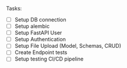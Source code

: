 Tasks:
- [ ] Setup DB connection
- [ ] Setup alembic
- [ ] Setup FastAPI User
- [ ] Setup Authentication
- [ ] Setup File Upload (Model, Schemas, CRUD)
- [ ] Create Endpoint tests
- [ ] Setup testing CI/CD pipeline
